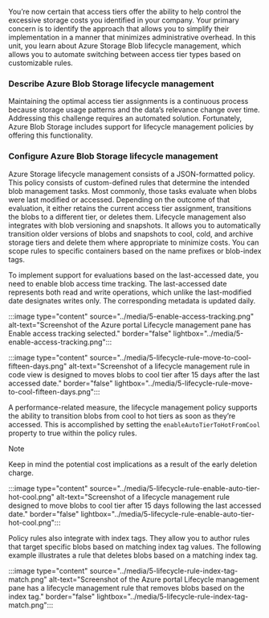 You’re now certain that access tiers offer the ability to help control the excessive storage costs you identified in your company. Your primary concern is to identify the approach that allows you to simplify their implementation in a manner that minimizes administrative overhead. In this unit, you learn about Azure Storage Blob lifecycle management, which allows you to automate switching between access tier types based on customizable rules.

### Describe Azure Blob Storage lifecycle management

Maintaining the optimal access tier assignments is a continuous process because storage usage patterns and the data’s relevance change over time. Addressing this challenge requires an automated solution. Fortunately, Azure Blob Storage includes support for lifecycle management policies by offering this functionality.

### Configure Azure Blob Storage lifecycle management

Azure Storage lifecycle management consists of a JSON-formatted policy. This policy consists of custom-defined rules that determine the intended blob management tasks. Most commonly, those tasks evaluate when blobs were last modified or accessed. Depending on the outcome of that evaluation, it either retains the current access tier assignment, transitions the blobs to a different tier, or deletes them. Lifecycle management also integrates with blob versioning and snapshots. It allows you to automatically transition older versions of blobs and snapshots to cool, cold, and archive storage tiers and delete them where appropriate to minimize costs. You can scope rules to specific containers based on the name prefixes or blob-index tags.

To implement support for evaluations based on the last-accessed date, you need to enable blob access time tracking. The last-accessed date represents both read and write operations, which unlike the last-modified date designates writes only. The corresponding metadata is updated daily.

:::image type="content" source="../media/5-enable-access-tracking.png" alt-text="Screenshot of the Azure portal Lifecycle management pane has Enable access tracking selected." border="false" lightbox="../media/5-enable-access-tracking.png":::

:::image type="content" source="../media/5-lifecycle-rule-move-to-cool-fifteen-days.png" alt-text="Screenshot of a lifecycle management rule in code view is designed to moves blobs to cool tier after 15 days after the last accessed date." border="false" lightbox="../media/5-lifecycle-rule-move-to-cool-fifteen-days.png":::

A performance-related measure, the lifecycle management policy supports the ability to transition blobs from cool to hot tiers as soon as they’re accessed. This is accomplished by setting the `enableAutoTierToHotFromCool` property to true within the policy rules.

> [!NOTE]
> Keep in mind the potential cost implications as a result of the early deletion charge.

:::image type="content" source="../media/5-lifecycle-rule-enable-auto-tier-hot-cool.png" alt-text="Screenshot of a lifecycle management rule designed to move blobs to cool tier after 15 days following the last accessed date." border="false" lightbox="../media/5-lifecycle-rule-enable-auto-tier-hot-cool.png":::

Policy rules also integrate with index tags. They allow you to author rules that target specific blobs based on matching index tag values. The following example illustrates a rule that deletes blobs based on a matching index tag.

:::image type="content" source="../media/5-lifecycle-rule-index-tag-match.png" alt-text="Screenshot of the Azure portal Lifecycle management pane has a lifecycle management rule that removes blobs based on the index tag." border="false" lightbox="../media/5-lifecycle-rule-index-tag-match.png":::
